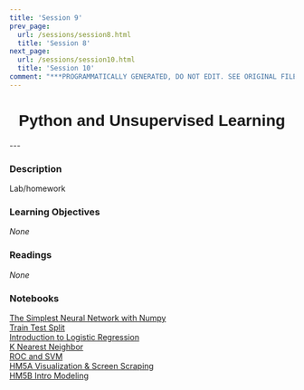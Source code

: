 ```yaml
---
title: 'Session 9'
prev_page:
  url: /sessions/session8.html
  title: 'Session 8'
next_page:
  url: /sessions/session10.html
  title: 'Session 10'
comment: "***PROGRAMMATICALLY GENERATED, DO NOT EDIT. SEE ORIGINAL FILES IN /content***"
---
```

<h1  style="font-family:  Verdana,  Geneva,  sans-serif;  text-align:center">Python  and  Unsupervised  Learning</h1> 
--- 
 
###  Description 
Lab/homework 
 
###  Learning  Objectives 
*None* 
 
###  Readings 
*None* 
 
###  Notebooks 
[The  Simplest  Neural  Network  with  Numpy](https://rpi.analyticsdojo.com/course-intro-ml-app/notebooks/08-intro-python-pandas.html)<br>[Train  Test  Split](https://rpi.analyticsdojo.com/course-intro-ml-app/notebooks/08-intro-python-pandas.html)<br>[Introduction  to  Logistic  Regression](https://rpi.analyticsdojo.com/course-intro-ml-app/notebooks/08-intro-python-pandas.html)<br>[K  Nearest  Neighbor](https://rpi.analyticsdojo.com/course-intro-ml-app/notebooks/08-intro-python-pandas.html)<br>[ROC  and  SVM](https://rpi.analyticsdojo.com/course-intro-ml-app/notebooks/08-intro-python-pandas.html)<br>[HM5A  Visualization  &  Screen  Scraping](https://rpi.analyticsdojo.com/course-intro-ml-app/notebooks/08-intro-python-pandas.html)<br>[HM5B  Intro  Modeling](https://rpi.analyticsdojo.com/course-intro-ml-app/notebooks/08-intro-python-pandas.html)
